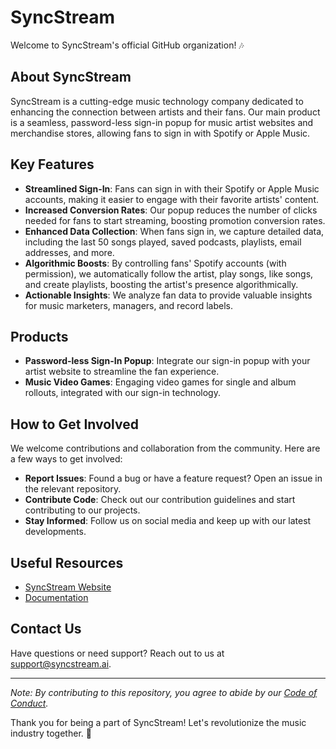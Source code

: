 # SyncStream

Welcome to SyncStream's official GitHub organization! 🎶

## About SyncStream
SyncStream is a cutting-edge music technology company dedicated to enhancing the connection between artists and their fans. Our main product is a seamless, password-less sign-in popup for music artist websites and merchandise stores, allowing fans to sign in with Spotify or Apple Music.

## Key Features
- **Streamlined Sign-In**: Fans can sign in with their Spotify or Apple Music accounts, making it easier to engage with their favorite artists' content.
- **Increased Conversion Rates**: Our popup reduces the number of clicks needed for fans to start streaming, boosting promotion conversion rates.
- **Enhanced Data Collection**: When fans sign in, we capture detailed data, including the last 50 songs played, saved podcasts, playlists, email addresses, and more.
- **Algorithmic Boosts**: By controlling fans' Spotify accounts (with permission), we automatically follow the artist, play songs, like songs, and create playlists, boosting the artist's presence algorithmically.
- **Actionable Insights**: We analyze fan data to provide valuable insights for music marketers, managers, and record labels.

## Products
- **Password-less Sign-In Popup**: Integrate our sign-in popup with your artist website to streamline the fan experience.
- **Music Video Games**: Engaging video games for single and album rollouts, integrated with our sign-in technology.

## How to Get Involved
We welcome contributions and collaboration from the community. Here are a few ways to get involved:
- **Report Issues**: Found a bug or have a feature request? Open an issue in the relevant repository.
- **Contribute Code**: Check out our contribution guidelines and start contributing to our projects.
- **Stay Informed**: Follow us on social media and keep up with our latest developments.

## Useful Resources
- [SyncStream Website](https://www.syncstream.ai)
- [Documentation](https://docs.syncstream.ai)

## Contact Us
Have questions or need support? Reach out to us at [support@syncstream.ai](mailto:support@syncstream.ai).

---

*Note: By contributing to this repository, you agree to abide by our [Code of Conduct](https://www.syncstream.ai/code-of-conduct).*

Thank you for being a part of SyncStream! Let's revolutionize the music industry together. 🎵
